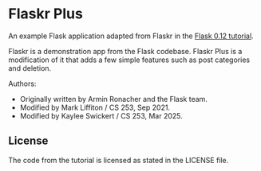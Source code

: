 # Flaskr Plus

An example Flask application adapted from Flaskr in the [Flask 0.12
tutorial](https://www.iwu.edu/~mliffito/flask_tutorial/).

Flaskr is a demonstration app from the Flask codebase.
Flaskr Plus is a modification of it that adds a few simple
features such as post categories and deletion.

Authors:
- Originally written by Armin Ronacher and the Flask team.
- Modified by Mark Liffiton / CS 253, Sep 2021.
- Modified by Kaylee Swickert / CS 253, Mar 2025.

## License

The code from the tutorial is licensed as stated in the LICENSE file.
